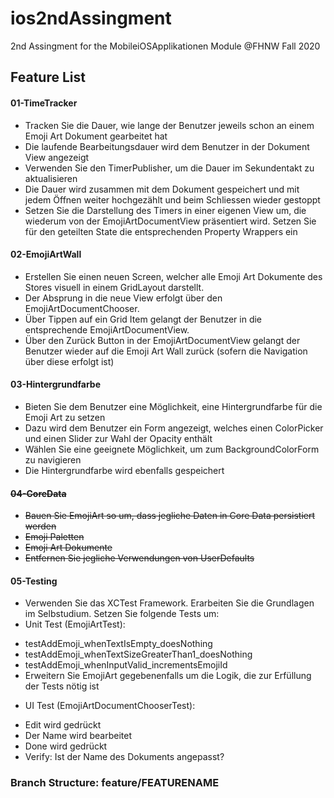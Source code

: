 # ios2ndAssingment
2nd Assingment for the MobileiOSApplikationen Module @FHNW Fall 2020

## Feature List

#### 01-TimeTracker

* Tracken Sie die Dauer, wie lange der Benutzer jeweils schon an einem Emoji Art Dokument gearbeitet hat
* Die laufende Bearbeitungsdauer wird dem Benutzer in der Dokument View angezeigt
* Verwenden Sie den TimerPublisher, um die Dauer im Sekundentakt zu aktualisieren
* Die Dauer wird zusammen mit dem Dokument gespeichert und mit jedem Öffnen weiter hochgezählt und beim Schliessen wieder gestoppt
* Setzen Sie die Darstellung des Timers in einer eigenen View um, die wiederum von der EmojiArtDocumentView präsentiert wird. Setzen Sie für den geteilten State die entsprechenden Property Wrappers ein

#### 02-EmojiArtWall

* Erstellen Sie einen neuen Screen, welcher alle Emoji Art Dokumente des Stores visuell in einem GridLayout darstellt.
* Der Absprung in die neue View erfolgt über den EmojiArtDocumentChooser.
* Über Tippen auf ein Grid Item gelangt der Benutzer in die entsprechende EmojiArtDocumentView.
* Über den Zurück Button in der EmojiArtDocumentView gelangt der Benutzer wieder auf die Emoji Art Wall zurück (sofern die Navigation über diese erfolgt ist)

#### 03-Hintergrundfarbe

* Bieten Sie dem Benutzer eine Möglichkeit, eine Hintergrundfarbe für die Emoji Art zu setzen
* Dazu wird dem Benutzer ein Form angezeigt, welches einen ColorPicker und einen Slider zur Wahl der Opacity enthält
* Wählen Sie eine geeignete Möglichkeit, um zum BackgroundColorForm zu navigieren
* Die Hintergrundfarbe wird ebenfalls gespeichert

#### ~~04-CoreData~~

* ~~Bauen Sie EmojiArt so um, dass jegliche Daten in Core Data persistiert werden~~
* ~~Emoji Paletten~~
* ~~Emoji Art Dokumente~~
* ~~Entfernen Sie jegliche Verwendungen von UserDefaults~~

#### 05-Testing

* Verwenden Sie das XCTest Framework. Erarbeiten Sie die Grundlagen im Selbstudium. Setzen Sie folgende Tests um:
* Unit Test (EmojiArtTest):
- testAddEmoji_whenTextIsEmpty_doesNothing
- testAddEmoji_whenTextSizeGreaterThan1_doesNothing
- testAddEmoji_whenInputValid_incrementsEmojiId
- Erweitern Sie EmojiArt gegebenenfalls um die Logik, die zur Erfüllung der Tests nötig ist
* UI Test (EmojiArtDocumentChooserTest):
- Edit wird gedrückt
- Der Name wird bearbeitet
- Done wird gedrückt
- Verify: Ist der Name des Dokuments angepasst?

### Branch Structure: feature/FEATURENAME
